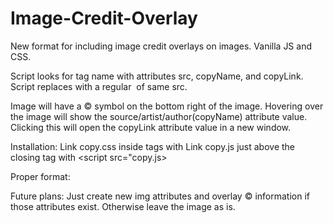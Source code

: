 # Image-Credit-Overlay
New format for including image credit overlays on images. Vanilla JS and CSS.

Script looks for tag name <copyimg> with attributes src, copyName, and copyLink.
Script replaces <copyimg> with a regular <img> of same src.

Image will have a © symbol on the bottom right of the image. Hovering over the image will show the source/artist/author(copyName) attribute value. Clicking this will open the copyLink attribute value in a new window.

Installation:
Link copy.css inside <head></head> tags with <link rel="stylesheet" type="text/css" href="copy.css">
Link copy.js just above the closing </body> tag with <script src="copy.js></script>

Proper format:
<copyimg src="your_filename.png" copyName="SourceOfImage" copyLink="URLtoSource"></copyimg>

Future plans:
Just create new img attributes and overlay © information if those attributes exist. Otherwise leave the image as is.
